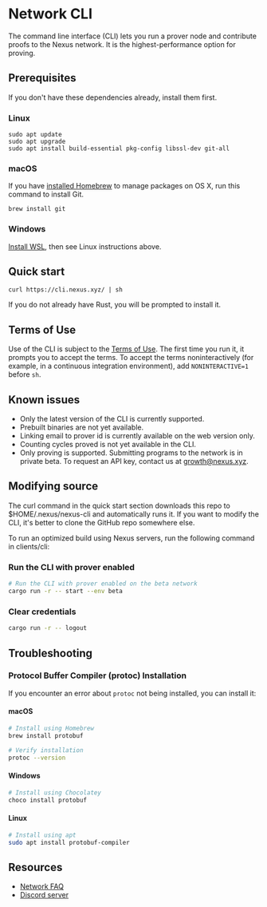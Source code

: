 # Network CLI

The command line interface (CLI) lets you run a prover node and contribute proofs to the Nexus network.
It is the highest-performance option for proving.

## Prerequisites

If you don't have these dependencies already, install them first.

### Linux

```
sudo apt update
sudo apt upgrade
sudo apt install build-essential pkg-config libssl-dev git-all
```

### macOS

If you have [installed Homebrew](https://brew.sh/) to manage packages on OS X,
run this command to install Git.

```
brew install git
```

### Windows

[Install WSL](https://learn.microsoft.com/en-us/windows/wsl/install),
then see Linux instructions above.

## Quick start

```
curl https://cli.nexus.xyz/ | sh
```

If you do not already have Rust, you will be prompted to install it.

## Terms of Use

Use of the CLI is subject to the [Terms of Use](https://nexus.xyz/terms-of-use).
The first time you run it, it prompts you to accept the terms. To accept the terms
noninteractively (for example, in a continuous integration environment),
add `NONINTERACTIVE=1` before `sh`.

## Known issues

* Only the latest version of the CLI is currently supported.
* Prebuilt binaries are not yet available.
* Linking email to prover id is currently available on the web version only.
* Counting cycles proved is not yet available in the CLI.
* Only proving is supported. Submitting programs to the network is in private beta.
To request an API key, contact us at growth@nexus.xyz.

## Modifying source

The curl command in the quick start section downloads this repo to $HOME/.nexus/nexus-cli
and automatically runs it. If you want to modify the CLI, it's better to clone the GitHub
repo somewhere else.

To run an optimized build using Nexus servers, run the following command in clients/cli:

### Run the CLI with prover enabled

```sh
# Run the CLI with prover enabled on the beta network
cargo run -r -- start --env beta
```

### Clear credentials

```sh
cargo run -r -- logout
```

## Troubleshooting

### Protocol Buffer Compiler (protoc) Installation

If you encounter an error about `protoc` not being installed, you can install it:

#### macOS
```bash
# Install using Homebrew
brew install protobuf

# Verify installation
protoc --version
```

#### Windows

```bash
# Install using Chocolatey
choco install protobuf
```

#### Linux

```bash
# Install using apt
sudo apt install protobuf-compiler
```

## Resources

* [Network FAQ](https://nexus.xyz/network#network-faqs)
* [Discord server](https://discord.gg/nexus-xyz)
